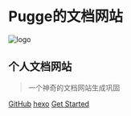 # Pugge的文档网站

![logo](_media/羊.svg)

## 个人文档网站

> 一个神奇的文档网站生成巩固

[GitHub](https://github.com/suzy56)
[hexo](https://suzy56.github.io/)
[Get Started](README)

<!-- 背景图片 -->
<!-- ![](_media/sheep.jpg) -->

<!-- 背景色 -->
<!-- ![color](#2f4253) -->